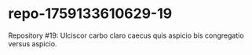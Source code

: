 # repo-1759133610629-19
Repository #19: Ulciscor carbo claro caecus quis aspicio bis congregatio versus aspicio.
